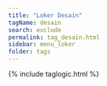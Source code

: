 ```yaml
---
title: "Loker Desain"
tagName: desain
search: exclude
permalink: tag_desain.html
sidebar: menu_loker
folder: tags
---
```

{% include taglogic.html %}